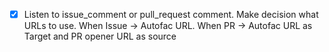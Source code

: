 - [x] Listen to issue_comment or pull_request comment. Make decision what URLs to use. When Issue -> Autofac URL. When PR -> Autofac URL as Target and PR opener URL as source
